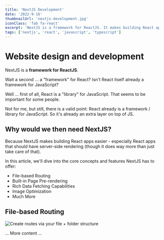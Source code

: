 ```yaml
---
title: 'NextJS Development'
date: '2022-9-16'
thumbnailUrl: 'nextjs-development.jpg'
iconClass: 'fab fa-react'
excerpt: 'NextJS is a framework for ReactJS. It makes building React apps easier - especially React apps that should have server-side rendering (though it does way more than just take care of that).'
tags: ['nextjs', 'react', 'javascript', 'typescript']
---
```


# Website design and development

NextJS is a **framework for ReactJS**.

Wait a second ... a "framework" for React? Isn't React itself already a framework for JavaScript?

Well ... first of all, React is a "library" for JavaScript. That seems to be important for some people.

Not for me, but still, there is a valid point: React already is a framework / library for JavaScript. So it's already an extra layer on top of JS.

## Why would we then need NextJS?

Because NextJS makes building React apps easier - especially React apps that should have server-side rendering (though it does way more than just take care of that).

In this article, we'll dive into the core concepts and features NextJS has to offer:

- File-based Routing
- Built-in Page Pre-rendering
- Rich Data Fetching Capabilities
- Image Optimization
- Much More

## File-based Routing

![Create routes via your file + folder structure](nextjs-file-based-routing.png)

... More content ...
